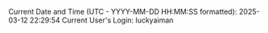 Current Date and Time (UTC - YYYY-MM-DD HH:MM:SS formatted): 2025-03-12 22:29:54
Current User's Login: luckyaiman
